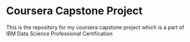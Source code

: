 # Coursera Capstone Project

This is the repository for my coursera capstone project which is a part of IBM Data Science Professional Certification

